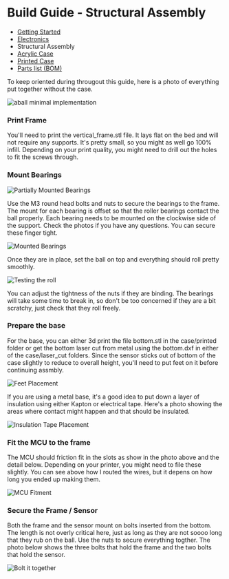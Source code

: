 # Build Guide - Structural Assembly

* [Getting Started](../docs/bg_getting_started.md)
* [Electronics](../docs/bg_electronics.md)
* Structural Assembly
* [Acrylic Case](../docs/bg_case_acrylic.md)
* [Printed Case](../docs/bg_case_printed.md)
* [Parts list (BOM)](../docs/bom.md)


To keep oriented during througout this guide, here is a photo of everything put together without the case.

![aball minimal implementation](../photos/aball_min.jpeg "aball minimal implementation")

### Print Frame

You'll need to print the vertical_frame.stl file.  It lays flat on the bed and will not require any supports.  It's
pretty small, so you might as well go 100% infill.  Depending on your print quality, you might need to drill out the
holes to fit the screws through.  

### Mount Bearings

![Partially Mounted Bearings](../photos/build_guide/aball_build_guide_3.jpeg "Mounted Bearings")

Use the M3 round head bolts and nuts to secure the bearings to the frame.  The mount for each bearing is offset so that 
the roller bearings contact the ball properly.  Each bearing needs to be mounted on the clockwise side of the support.
Check the photos if you have any questions.  You can secure these finger tight.

![Mounted Bearings](../photos/build_guide/aball_build_guide_4.jpeg "Mounted Bearings")

Once they are in place, set the ball on top and everything should roll pretty smoothly.  

![Testing the roll](../photos/build_guide/aball_build_guide_5.jpeg "Testing the roll")

You can adjust the tightness of the nuts if they are binding.  The bearings will take some time to break in,
so don't be too concerned if they are a bit scratchy, just check that they roll freely.

### Prepare the base

For the base, you can either 3d print the file bottom.stl in the case/printed folder or get the bottom laser 
cut from metal using the bottom.dxf in either of the case/laser_cut folders.  Since the sensor sticks out of
bottom of the case slightly to reduce to overall height, you'll need to put feet on it before continuing assmbly.

![Feet Placement](../photos/build_guide/aball_build_guide_6.jpeg "Feet placement")

If you are using a metal base, it's a good idea to put down a layer of insulation using either Kapton or electrical tape.  Here's
a photo showing the areas where contact might happen and that should be insulated.  

![Insulation Tape Placement](../photos/build_guide/aball_build_guide_13.jpeg "Insulation Tape Placement")

### Fit the MCU to the frame

The MCU should friction fit in the slots as show in the photo above and the detail below.  Depending on your printer, you might
need to file these slightly.  You can see above how I routed the wires, but it depens on how long you ended up making them.  

![MCU Fitment](../photos/build_guide/aball_build_guide_7.jpeg "MCU Fitted on the frame")

### Secure the Frame / Sensor

Both the frame and the sensor mount on bolts inserted from the bottom.  The length is not overly critical here, just as long
as they are not soooo long that they rub on the ball.  Use the nuts to secure everything togther.  The photo below shows the 
three bolts that hold the frame and the two bolts that hold the sensor.

![Bolt it together](../photos/build_guide/aball_build_guide_14.jpeg "Bolt it together")
